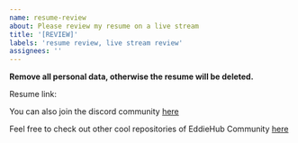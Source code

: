 ```yaml
---
name: resume-review
about: Please review my resume on a live stream
title: '[REVIEW]'
labels: 'resume review, live stream review'
assignees: ''
---
```


**Remove all personal data, otherwise the resume will be deleted.**

Resume link:

You can also join the discord community [here](http://discord.eddiehub.org)

Feel free to check out other cool repositories of EddieHub Community [here](https://github.com/EddieHubCommunity)
